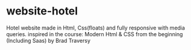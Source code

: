 
# website-hotel
Hotel website made in Html, Css(floats) and fully responsive with  media queries.
inspired in the course: Modern Html & CSS from the beginning (Including Saas) by Brad Traversy 

